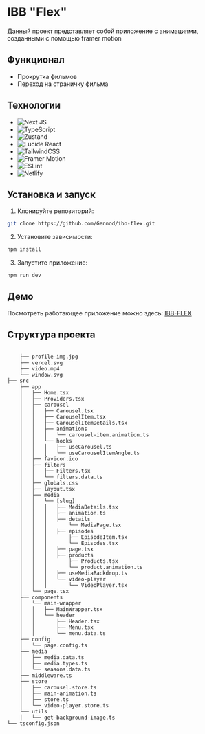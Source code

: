 # IBB "Flex"

Данный проект представляет собой приложение с анимациями, созданными с помощью framer motion

## Функционал
- Прокрутка фильмов
- Переход на страничку фильма

## Технологии
- ![Next JS](https://img.shields.io/badge/Next-black?style=for-the-badge&logo=next.js&logoColor=white)
- ![TypeScript](https://img.shields.io/badge/typescript-%23007ACC.svg?style=for-the-badge&logo=typescript&logoColor=white)
- ![Zustand](https://img.shields.io/badge/Zustand-blue?style=for-the-badge)
- ![Lucide React](https://img.shields.io/badge/Lucide_React-F56565?style=for-the-badge)
- ![TailwindCSS](https://img.shields.io/badge/tailwindcss-%2338B2AC.svg?style=for-the-badge&logo=tailwind-css&logoColor=white)
- ![Framer Motion](https://img.shields.io/badge/Motion-EF2D5E?style=for-the-badge&logo=framer&logoColor=white)
- ![ESLint](https://img.shields.io/badge/ESLint-4B3263?style=for-the-badge&logo=eslint&logoColor=white)
- ![Netlify](https://img.shields.io/badge/netlify-%23000000.svg?style=for-the-badge&logo=netlify&logoColor=#00C7B7)

## Установка и запуск

1. Клонируйте репозиторий:

```bash
git clone https://github.com/Gennod/ibb-flex.git
```

2. Установите зависимости:

```bash
npm install
```

3. Запустите приложение:

```bash
npm run dev
```

## Демо

Посмотреть работающее приложение можно здесь:
[IBB-FLEX](https://ibb-flex.netlify.app/)

## Структура проекта

```

    ├── profile-img.jpg
    ├── vercel.svg
    ├── video.mp4
    └── window.svg
├── src
    ├── app
    │   ├── Home.tsx
    │   ├── Providers.tsx
    │   ├── carousel
    │   │   ├── Carousel.tsx
    │   │   ├── CarouselItem.tsx
    │   │   ├── CarouselItemDetails.tsx
    │   │   ├── animations
    │   │   │   └── carousel-item.animation.ts
    │   │   └── hooks
    │   │   │   ├── useCarousel.ts
    │   │   │   └── useCarouselItemAngle.ts
    │   ├── favicon.ico
    │   ├── filters
    │   │   ├── Filters.tsx
    │   │   └── filters.data.ts
    │   ├── globals.css
    │   ├── layout.tsx
    │   ├── media
    │   │   └── [slug]
    │   │   │   ├── MediaDetails.tsx
    │   │   │   ├── animation.ts
    │   │   │   ├── details
    │   │   │       └── MediaPage.tsx
    │   │   │   ├── episodes
    │   │   │       ├── EpisodeItem.tsx
    │   │   │       └── Episodes.tsx
    │   │   │   ├── page.tsx
    │   │   │   ├── products
    │   │   │       ├── Products.tsx
    │   │   │       └── product.animation.ts
    │   │   │   ├── useMediaBackdrop.ts
    │   │   │   └── video-player
    │   │   │       └── VideoPlayer.tsx
    │   └── page.tsx
    ├── components
    │   └── main-wrapper
    │   │   ├── MainWrapper.tsx
    │   │   └── header
    │   │       ├── Header.tsx
    │   │       ├── Menu.tsx
    │   │       └── menu.data.ts
    ├── config
    │   └── page.config.ts
    ├── media
    │   ├── media.data.ts
    │   ├── media.types.ts
    │   └── seasons.data.ts
    ├── middleware.ts
    ├── store
    │   ├── carousel.store.ts
    │   ├── main-animation.ts
    │   ├── store.ts
    │   └── video-player.store.ts
    └── utils
    │   └── get-background-image.ts
└── tsconfig.json

```

